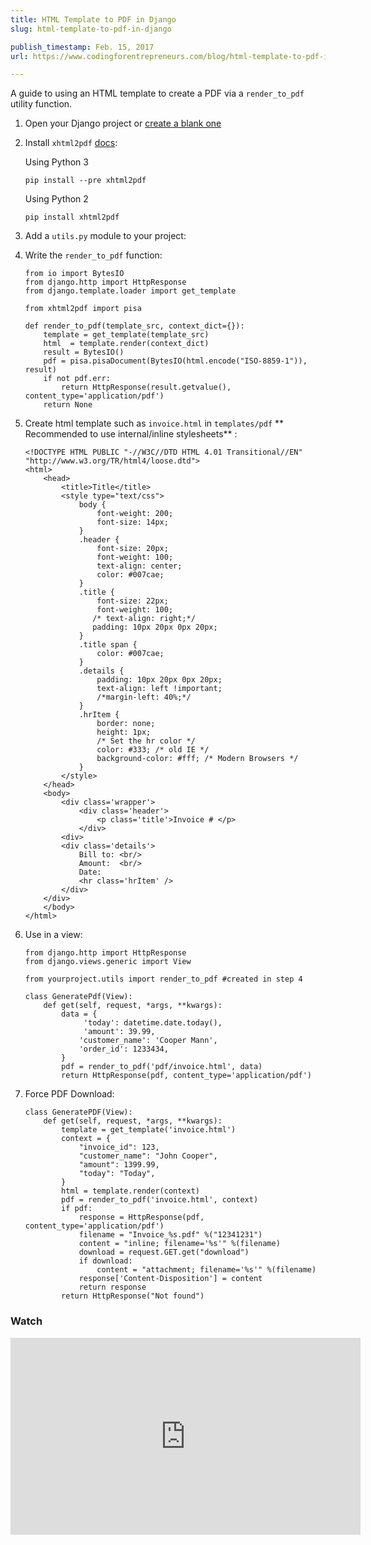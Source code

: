 ```yaml
---
title: HTML Template to PDF in Django
slug: html-template-to-pdf-in-django

publish_timestamp: Feb. 15, 2017
url: https://www.codingforentrepreneurs.com/blog/html-template-to-pdf-in-django/

---
```


A guide to using an HTML template to create a PDF via a `render_to_pdf` utility function.


1. Open your Django project or [create a blank one](https://www.codingforentrepreneurs.com/blog/create-a-blank-django-project/)

2. Install `xhtml2pdf` [docs](https://github.com/xhtml2pdf/xhtml2pdf):

    Using Python 3
    ```
    pip install --pre xhtml2pdf 
    ```
    Using Python 2
    ```
    pip install xhtml2pdf
    ```

2. Add a `utils.py` module  to your project:

3. Write the `render_to_pdf` function:
    ```
    from io import BytesIO
    from django.http import HttpResponse
    from django.template.loader import get_template
    
    from xhtml2pdf import pisa
    
    def render_to_pdf(template_src, context_dict={}):
        template = get_template(template_src)
        html  = template.render(context_dict)
        result = BytesIO()
        pdf = pisa.pisaDocument(BytesIO(html.encode("ISO-8859-1")), result)
        if not pdf.err:
            return HttpResponse(result.getvalue(), content_type='application/pdf')
        return None

    ```

4. Create html template such as `invoice.html` in `templates/pdf` ** Recommended to use internal/inline stylesheets** :
    ```
    <!DOCTYPE HTML PUBLIC "-//W3C//DTD HTML 4.01 Transitional//EN" "http://www.w3.org/TR/html4/loose.dtd">
    <html>
        <head>
            <title>Title</title>
            <style type="text/css">
                body {
                    font-weight: 200;
                    font-size: 14px;
                }
                .header {
                    font-size: 20px;
                    font-weight: 100;
                    text-align: center;
                    color: #007cae;
                }
                .title {
                    font-size: 22px;
                    font-weight: 100;
                   /* text-align: right;*/
                   padding: 10px 20px 0px 20px;  
                }
                .title span {
                    color: #007cae;
                }
                .details {
                    padding: 10px 20px 0px 20px;
                    text-align: left !important;
                    /*margin-left: 40%;*/
                }
                .hrItem {
                    border: none;
                    height: 1px;
                    /* Set the hr color */
                    color: #333; /* old IE */
                    background-color: #fff; /* Modern Browsers */
                }
            </style>
        </head>
        <body>
            <div class='wrapper'>
                <div class='header'>
                    <p class='title'>Invoice # </p>
                </div>
            <div>
            <div class='details'>
                Bill to: <br/>
                Amount:  <br/>
                Date: 
                <hr class='hrItem' />
            </div>
        </div>
        </body>
    </html>
    ```

5. Use in a view:
    ```
    from django.http import HttpResponse
    from django.views.generic import View

    from yourproject.utils import render_to_pdf #created in step 4

    class GeneratePdf(View):
        def get(self, request, *args, **kwargs):
            data = {
                 'today': datetime.date.today(), 
                 'amount': 39.99,
                'customer_name': 'Cooper Mann',
                'order_id': 1233434,
            }
            pdf = render_to_pdf('pdf/invoice.html', data)
            return HttpResponse(pdf, content_type='application/pdf')

    ```

6. Force PDF Download:
    ```
    class GeneratePDF(View):
        def get(self, request, *args, **kwargs):
            template = get_template('invoice.html')
            context = {
                "invoice_id": 123,
                "customer_name": "John Cooper",
                "amount": 1399.99,
                "today": "Today",
            }
            html = template.render(context)
            pdf = render_to_pdf('invoice.html', context)
            if pdf:
                response = HttpResponse(pdf, content_type='application/pdf')
                filename = "Invoice_%s.pdf" %("12341231")
                content = "inline; filename='%s'" %(filename)
                download = request.GET.get("download")
                if download:
                    content = "attachment; filename='%s'" %(filename)
                response['Content-Disposition'] = content
                return response
            return HttpResponse("Not found")
    ```


### Watch

<div class="embed-responsive embed-responsive-16by9">
<iframe width="560" height="315"  class="embed-responsive-item" src="https://www.youtube.com/embed/B7EIK9yVtGY" frameborder="0" allow="accelerometer; autoplay; encrypted-media; gyroscope; picture-in-picture" allowfullscreen></iframe>
</div>